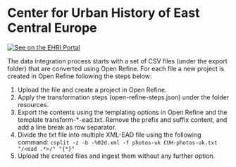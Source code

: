 # Center for Urban History of East Central Europe

[![See on the EHRI Portal](https://img.shields.io/badge/See_on-the_EHRI_Portal-83004c)](https://portal.ehri-project.eu/institutions/ua-006557)

The data integration process starts with a set of CSV files (under the export folder) that are converted using Open Refine. For each file a new project is created in Open Refine following the steps below:

1. Upload the file and create a project in Open Refine.
2. Apply the transformation steps (open-refine-steps.json) under the folder resources.
3. Export the contents using the templating options in Open Refine and the template transform-*-ead.txt. Remove the prefix and suffix content, and add a line break as row separator.
4. Divide the txt file into multiple XML-EAD file using the following command: `csplit -z -b -%02d.xml -f photos-uk CUH-photos-uk.txt "/<ead .*>/" "{*}"`
5. Upload the created files and ingest them without any further option.
